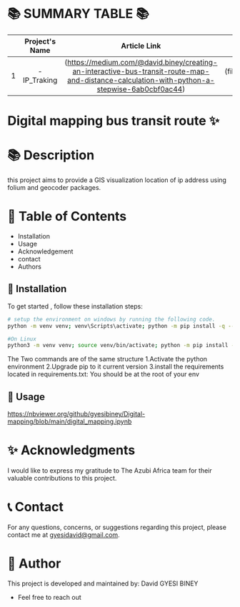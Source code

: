 📚 SUMMARY TABLE 📚
   =================


|  | Project's Name | Article Link    | Visualization file.html  |
|:--:|:--------------:|:--------------:|:--------------:|
| 1 |  -IP_Traking           |  (https://medium.com/@david.biney/creating-an-interactive-bus-transit-route-map-and-distance-calculation-with-python-a-stepwise-6ab0cbf0ac44) | (file:///Users/mac/Desktop/ip-tracking/mymap.html) |


# Digital mapping bus transit route ✨

📚 **Description**
=================

this project aims to provide a GIS visualization location of ip address using folium and geocoder packages.

📖 **Table of Contents**
=================
- Installation
- Usage
- Acknowledgement
- contact
- Authors

🔧 **Installation**
-----------------
To get started , follow these installation steps:
```bash
# setup the environment on windows by running the following code.
python -m venv venv; venv\Scripts\activate; python -m pip install -q --upgrade pip; python -m pip install -r requirements.txt  

#On Linux
python3 -m venv venv; source venv/bin/activate; python -m pip install -q --upgrade pip; python -m pip install -r requirements.txt 

```
The Two commands are of the same structure
1.Activate the python environment
2.Upgrade pip to it current version
3.install the requirements located in requirements.txt: You should be at the root of your env




🚀 **Usage**
-----------------

https://nbviewer.org/github/gyesibiney/Digital-mapping/blob/main/digital_mapping.ipynb



✨ **Acknowledgments**
=================

I would like to express my gratitude to The Azubi Africa team for their valuable contributions to this project.

📞 **Contact**
=================

For any questions, concerns, or suggestions regarding  this project, please contact me at gyesidavid@gmail.com.


👥 **Author**
=================

This project is developed and maintained by:
David GYESI BINEY
- Feel free to reach out

